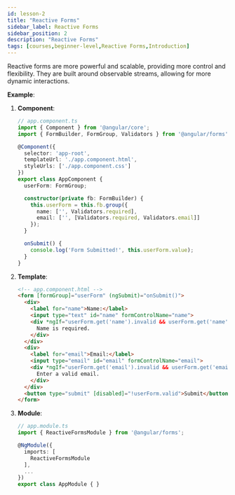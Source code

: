 ```yaml
---
id: lesson-2
title: "Reactive Forms"
sidebar_label: Reactive Forms
sidebar_position: 2
description: "Reactive Forms"
tags: [courses,beginner-level,Reactive Forms,Introduction]
---
```


 

Reactive forms are more powerful and scalable, providing more control and flexibility. They are built around observable streams, allowing for more dynamic interactions.

**Example**:

1. **Component**:
   ```typescript
   // app.component.ts
   import { Component } from '@angular/core';
   import { FormBuilder, FormGroup, Validators } from '@angular/forms';

   @Component({
     selector: 'app-root',
     templateUrl: './app.component.html',
     styleUrls: ['./app.component.css']
   })
   export class AppComponent {
     userForm: FormGroup;

     constructor(private fb: FormBuilder) {
       this.userForm = this.fb.group({
         name: ['', Validators.required],
         email: ['', [Validators.required, Validators.email]]
       });
     }

     onSubmit() {
       console.log('Form Submitted!', this.userForm.value);
     }
   }
   ```

2. **Template**:
   ```html
   <!-- app.component.html -->
   <form [formGroup]="userForm" (ngSubmit)="onSubmit()">
     <div>
       <label for="name">Name:</label>
       <input type="text" id="name" formControlName="name">
       <div *ngIf="userForm.get('name').invalid && userForm.get('name').touched">
         Name is required.
       </div>
     </div>
     <div>
       <label for="email">Email:</label>
       <input type="email" id="email" formControlName="email">
       <div *ngIf="userForm.get('email').invalid && userForm.get('email').touched">
         Enter a valid email.
       </div>
     </div>
     <button type="submit" [disabled]="!userForm.valid">Submit</button>
   </form>
   ```

3. **Module**:
   ```typescript
   // app.module.ts
   import { ReactiveFormsModule } from '@angular/forms';

   @NgModule({
     imports: [
       ReactiveFormsModule
     ],
     ...
   })
   export class AppModule { }
   ```
